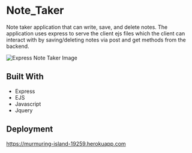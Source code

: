 # Note_Taker

Note taker application that can write, save, and delete notes. The application uses express to serve the client ejs files which the client can interact with by saving/deleting notes via post and get methods from the backend.

![Express Note Taker Image](https://i.gyazo.com/f1972a481f3b88b20fe6eceeab58434a.png)

## Built With

* Express
* EJS
* Javascript
* Jquery

## Deployment

https://murmuring-island-19259.herokuapp.com